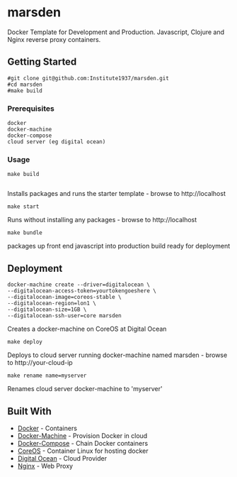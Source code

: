 # marsden

Docker Template for Development and Production. Javascript, Clojure and Nginx reverse proxy containers.

## Getting Started

```
#git clone git@github.com:Institute1937/marsden.git
#cd marsden
#make build
```

### Prerequisites

```
docker
docker-machine
docker-compose
cloud server (eg digital ocean)
```

### Usage



```
make build


```

Installs packages and runs the starter template - browse to http://localhost

```
make start
```

Runs without installing any packages - browse to http://localhost

```
make bundle
```
packages up front end javascript into production build ready for deployment


## Deployment

```
docker-machine create --driver=digitalocean \
--digitalocean-access-token=yourtokengoeshere \
--digitalocean-image=coreos-stable \
--digitalocean-region=lon1 \
--digitalocean-size=1GB \
--digitalocean-ssh-user=core marsden
```

Creates a docker-machine on CoreOS at Digital Ocean

```
make deploy

```
Deploys to cloud server running docker-machine named marsden - browse to http://your-cloud-ip

```
make rename name=myserver
```

Renames cloud server docker-machine to 'myserver'

## Built With

* [Docker](http://www.docker.com) - Containers
* [Docker-Machine](https://github.com/docker/machine) - Provision Docker in cloud
* [Docker-Compose](https://github.com/docker/compose) - Chain Docker containers
* [CoreOS](http://www.coreos.com) - Container Linux for hosting docker
* [Digital Ocean](https://github.com/docker/machine) - Cloud Provider
* [Nginx](https://www.nginx.com/solutions/) - Web Proxy